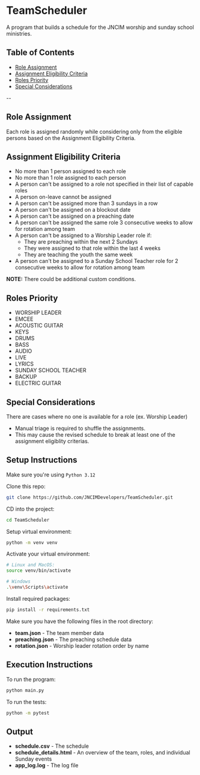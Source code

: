 # TeamScheduler
A program that builds a schedule for the JNCIM worship and sunday school ministries.


## Table of Contents
* [Role Assignment](#role-assignment)
* [Assignment Eligibility Criteria](#assignment-eligibility-criteria)
* [Roles Priority](#roles-priority)
* [Special Considerations](#special-considerations)

--

## Role Assignment
Each role is assigned randomly while considering only from the eligible persons based on the Assignment Eligibility Criteria.

## Assignment Eligibility Criteria
- No more than 1 person assigned to each role
- No more than 1 role assigned to each person
- A person can't be assigned to a role not specified in their list of capable roles
- A person on-leave cannot be assigned
- A person can't be assigned more than 3 sundays in a row
- A person can't be assigned on a blockout date
- A person can't be assigned on a preaching date
- A person can't be assigned the same role 3 consecutive weeks to allow for rotation among team
- A person can't be assigned to a Worship Leader role if:
    - They are preaching within the next 2 Sundays
    - They were assigned to that role within the last 4 weeks
    - They are teaching the youth the same week
- A person can't be assigned to a Sunday School Teacher role for 2 consecutive weeks to allow for rotation among team

**NOTE:** There could be additional custom conditions.

## Roles Priority
- WORSHIP LEADER
- EMCEE
- ACOUSTIC GUITAR
- KEYS
- DRUMS
- BASS
- AUDIO
- LIVE
- LYRICS
- SUNDAY SCHOOL TEACHER
- BACKUP
- ELECTRIC GUITAR

## Special Considerations
There are cases where no one is available for a role (ex. Worship Leader)
- Manual triage is required to shuffle the assignments.
- This may cause the revised schedule to break at least one of the assignment eligiblity criterias.

## Setup Instructions
Make sure you're using `Python 3.12`

Clone this repo:
```sh
git clone https://github.com/JNCIMDevelopers/TeamScheduler.git
```
CD into the project:
```sh
cd TeamScheduler
```
Setup virtual environment:
```sh
python -m venv venv
```
Activate your virtual environment:
```sh
# Linux and MacOS:
source venv/bin/activate

# Windows
.\venv\Scripts\activate
```
Install required packages:
```sh
pip install -r requirements.txt
```

Make sure you have the following files in the root directory:
- **team.json** - The team member data
- **preaching.json** - The preaching schedule data
- **rotation.json** - Worship leader rotation order by name

## Execution Instructions
To run the program:
```sh
python main.py
```
To run the tests:
```sh
python -m pytest
```

## Output
- **schedule.csv** - The schedule
- **schedule_details.html** - An overview of the team, roles, and individual Sunday events
- **app_log.log** - The log file
